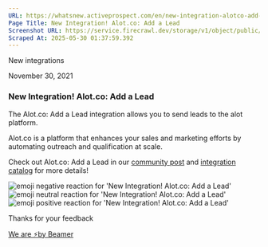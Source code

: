 ```yaml
---
URL: https://whatsnew.activeprospect.com/en/new-integration-alotco-add-a-lead
Page Title: New Integration! Alot.co: Add a Lead
Screenshot URL: https://service.firecrawl.dev/storage/v1/object/public/media/screenshot-75d02896-8da2-4909-8fb8-d18c68c23cbf.png
Scraped At: 2025-05-30 01:37:59.392
---
```


New
integrations

November 30, 2021

### New Integration! Alot.co: Add a Lead

The Alot.co: Add a Lead integration allows you to send leads to the alot platform.

Alot.co is a platform that enhances your sales and marketing efforts by automating outreach and qualification at scale.

Check out Alot.co: Add a Lead in our [community post](https://community.activeprospect.com/posts/4540143-alot-co-add-a-lead) and [integration catalog](https://activeprospect.com/integrations/alot/) for more details!

![emoji negative reaction for 'New Integration! Alot.co: Add a Lead'](https://app.getbeamer.com/images/emojiNeg.svg)![emoji neutral reaction for 'New Integration! Alot.co: Add a Lead'](https://app.getbeamer.com/images/emojiNeut.svg)![emoji positive reaction for 'New Integration! Alot.co: Add a Lead'](https://app.getbeamer.com/images/emojiPos.svg)

Thanks for your feedback

[We are ⚡by Beamer](https://www.getbeamer.com/?ref=watermark_MErKJCnu12412_public&company=ActiveProspect&watermarkRef=powered&utm_term=MErKJCnu12412&utm_content=ActiveProspect&utm_source=standalone&utm_medium=footer&utm_campaign=powered)
